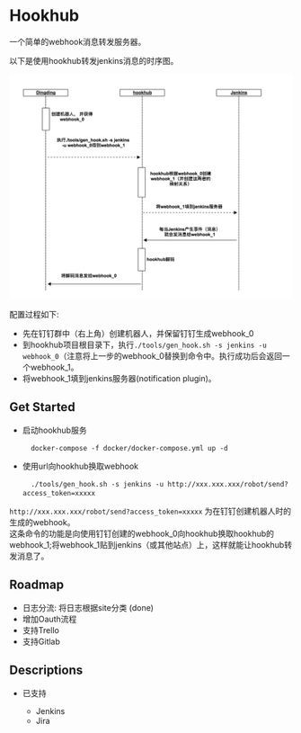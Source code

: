 # Hookhub

一个简单的webhook消息转发服务器。

以下是使用hookhub转发jenkins消息的时序图。

![hookhub sequence](./doc/hookhub.png)

配置过程如下:
* 先在钉钉群中（右上角）创建机器人，并保留钉钉生成webhook_0
* 到hookhub项目根目录下，执行`./tools/gen_hook.sh -s jenkins -u webhook_0`（注意将上一步的webhook_0替换到命令中。执行成功后会返回一个webhook_1。
* 将webhook_1填到jenkins服务器(notification plugin)。


## Get Started

* 启动hookhub服务

        docker-compose -f docker/docker-compose.yml up -d

* 使用url向hookhub换取webhook

        ./tools/gen_hook.sh -s jenkins -u http://xxx.xxx.xxx/robot/send?access_token=xxxxx

`http://xxx.xxx.xxx/robot/send?access_token=xxxxx` 为在钉钉创建机器人时的生成的webhook。<br>
这条命令的功能是向使用钉钉创建的webhook_0向hookhub换取hookhub的webhook_1;将webhook_1贴到jenkins（或其他站点）上，这样就能让hookhub转发消息了。


## Roadmap

* 日志分流: 将日志根据site分类 (done)
* 增加Oauth流程
* 支持Trello
* 支持Gitlab

## Descriptions

* 已支持

  * Jenkins
  * Jira

